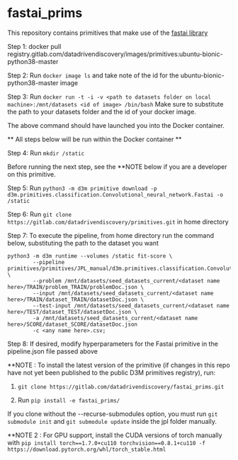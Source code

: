 # fastai_prims

This repository contains primitives that make use of the [fastai library](https://www.fast.ai/) 

Step 1: docker pull registry.gitlab.com/datadrivendiscovery/images/primitives:ubuntu-bionic-python38-master

Step 2: Run `docker image ls` and take note of the id for the ubuntu-bionic-python38-master image 

Step 3: Run `docker run -t -i -v <path to datasets folder on local machine>:/mnt/datasets <id of image> /bin/bash`
        Make sure to substitute the path to your datasets folder and the id of your docker image.

The above command should have launched you into the Docker container.

** All steps below will be run within the Docker container **

Step 4: Run `mkdir /static`

Before running the next step, see the **NOTE below if you are a developer on this primitive.

Step 5: Run `python3 -m d3m primitive download -p d3m.primitives.classification.Convolutional_neural_network.Fastai -o /static`

Step 6: Run `git clone https://gitlab.com/datadrivendiscovery/primitives.git` in home directory

Step 7: To execute the pipeline, from home directory run the command below, substituting the path to the dataset you want

    python3 -m d3m runtime --volumes /static fit-score \
            --pipeline primitives/primitives/JPL_manual/d3m.primitives.classification.Convolutional_neural_network.Fastai/0.1.0/pipelines/pipeline.json \
            --problem /mnt/datasets/seed_datasets_current/<dataset name here>/TRAIN/problem_TRAIN/problemDoc.json \
            --input /mnt/datasets/seed_datasets_current/<dataset name here>/TRAIN/dataset_TRAIN/datasetDoc.json \
            --test-input /mnt/datasets/seed_datasets_current/<dataset name here>/TEST/dataset_TEST/datasetDoc.json \
            -a /mnt/datasets/seed_datasets_current/<dataset name here>/SCORE/dataset_SCORE/datasetDoc.json
            -c <any name here>.csv;

Step 8: If desired, modify hyperparameters for the Fastai primitive in the pipeline.json file passed above

**NOTE : To install the latest version of the primitive (if changes in this repo have not yet been published to the public D3M primitives registry), run:

1) `git clone https://gitlab.com/datadrivendiscovery/fastai_prims.git`

2) Run `pip install -e fastai_prims/`

If you clone without the --recurse-submodules option, you must run `git submodule init` and `git submodule update` inside the jpl folder manually.

**NOTE 2 : For GPU support, install the CUDA versions of torch manually with
`pip install torch==1.7.0+cu110 torchvision==0.8.1+cu110 -f https://download.pytorch.org/whl/torch_stable.html`
